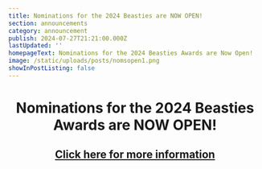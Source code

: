 ```yaml
---
title: Nominations for the 2024 Beasties are NOW OPEN!
section: announcements
category: announcement
publish: 2024-07-27T21:21:00.000Z
lastUpdated: ''
homepageText: Nominations for the 2024 Beasties Awards are Now Open!
image: /static/uploads/posts/nomsopen1.png
showInPostListing: false
---
```


<h1 class="centered">Nominations for the 2024 Beasties Awards are NOW OPEN!</h1>
<h2 class="centered">
    <a href="https://bsaber.com/the-beastsaber-mapping-awards">Click here for more information</a>
</h2>

<style>
    .centered {
        text-align: center;
    }
</style>
